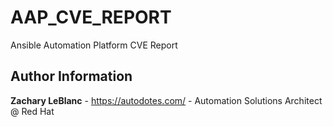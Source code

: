 # AAP_CVE_REPORT

Ansible Automation Platform CVE Report


Author Information
-------
**Zachary LeBlanc** - https://autodotes.com/ - Automation Solutions Architect @ Red Hat